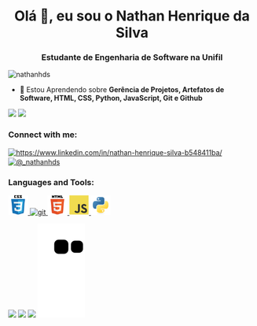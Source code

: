 <h1 align="center">Olá 👋, eu sou o Nathan Henrique da Silva</h1>
<h3 align="center">Estudante de Engenharia de Software na Unifil</h3>

<p align="left"> <img src="https://komarev.com/ghpvc/?username=nathanhds&label=Profile%20views&color=0e75b6&style=flat" alt="nathanhds" /> </p>

- 🌱 Estou Aprendendo sobre **Gerência de Projetos, Artefatos de Software, HTML, CSS, Python, JavaScript, Git e Github**

<img height="180em" src="https://github-readme-stats.vercel.app/api?username=Nathanhds&show_icons=true&theme=dark"/>
<img height="180em" src="https://github-readme-stats.vercel.app/api/top-langs/?username=Nathanhds&hide_progress=true)](https://github.com/Nathanhds&theme=dark"/>
                         
<h3 align="left">Connect with me:</h3>
<p align="left">
<a href="https://linkedin.com/in/https://www.linkedin.com/in/nathan-henrique-silva-b548411ba/" target="blank"><img align="center" src="https://raw.githubusercontent.com/rahuldkjain/github-profile-readme-generator/master/src/images/icons/Social/linked-in-alt.svg" alt="https://www.linkedin.com/in/nathan-henrique-silva-b548411ba/" height="30" width="40" /></a>
<a href="https://instagram.com/@_nathanhds" target="blank"><img align="center" src="https://raw.githubusercontent.com/rahuldkjain/github-profile-readme-generator/master/src/images/icons/Social/instagram.svg" alt="@_nathanhds" height="30" width="40" /></a>
</p>

<h3 align="left">Languages and Tools:</h3>
<p align="left"> <a href="https://www.w3schools.com/css/" target="_blank" rel="noreferrer"> <img src="https://raw.githubusercontent.com/devicons/devicon/master/icons/css3/css3-original-wordmark.svg" alt="css3" width="40" height="40"/> </a> <a href="https://git-scm.com/" target="_blank" rel="noreferrer"> <img src="https://www.vectorlogo.zone/logos/git-scm/git-scm-icon.svg" alt="git" width="40" height="40"/> </a> <a href="https://www.w3.org/html/" target="_blank" rel="noreferrer"> <img src="https://raw.githubusercontent.com/devicons/devicon/master/icons/html5/html5-original-wordmark.svg" alt="html5" width="40" height="40"/> </a> <a href="https://developer.mozilla.org/en-US/docs/Web/JavaScript" target="_blank" rel="noreferrer"> <img src="https://raw.githubusercontent.com/devicons/devicon/master/icons/javascript/javascript-original.svg" alt="javascript" width="40" height="40"/> </a> <a href="https://www.python.org" target="_blank" rel="noreferrer"> <img src="https://raw.githubusercontent.com/devicons/devicon/master/icons/python/python-original.svg" alt="python" width="40" height="40"/> </a> </p>

</div>
 
<div> 
  
  <a href="https://instagram.com/_nathanhds" target="_blank"><img src="https://img.shields.io/badge/-Instagram-%23E4405F?style=for-the-badge&logo=instagram&logoColor=white" target="_blank"></a>
  <a href = "mailto:nathan.henrique@edu.unifil.br"><img src="https://img.shields.io/badge/-Gmail-%23333?style=for-the-badge&logo=gmail&logoColor=white" target="_blank"></a>
  <a href="https://www.linkedin.com/in/nathan-henrique-silva-b548411ba/" target="_blank"><img src="https://img.shields.io/badge/-LinkedIn-%230077B5?style=for-the-badge&logo=linkedin&logoColor=white" target="_blank"></a> 
  ![snake gif](https://github.com/Formandodev/Formandodev/blob/output/github-contribution-grid-snake.svg)
</div>


